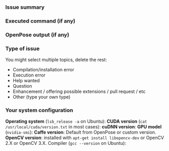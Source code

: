 ### Issue summary


### Executed command (if any)


### OpenPose output (if any)


### Type of issue
You might select multiple topics, delete the rest:
- Compilation/installation error
- Execution error
- Help wanted
- Question
- Enhancement / offering possible extensions / pull request / etc
- Other (type your own type)

### Your system configuration
**Operating system** (`lsb_release -a` on Ubuntu):
**CUDA version** (`cat /usr/local/cuda/version.txt` in most cases):
**cuDNN version**:
**GPU model** (`nvidia-smi`):
**Caffe version**: Default from OpenPose or custom version.
**OpenCV version**: installed with `apt-get install libopencv-dev` or OpenCV 2.X or OpenCV 3.X.
Compiler (`gcc --version` on Ubuntu):
